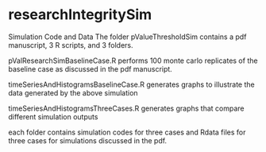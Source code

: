 # researchIntegritySim
Simulation Code and Data
The folder pValueThresholdSim contains a pdf manuscript, 3 R scripts, and 3 folders.

  pValResearchSimBaselineCase.R performs 100 monte carlo replicates of the baseline case as discussed in the pdf manuscript.
  
  timeSeriesAndHistogramsBaselineCase.R generates graphs to illustrate the data generated by the above simulation
  
  timeSeriesAndHistogramsThreeCases.R generates graphs that compare different simulation outputs
  
  each folder contains simulation codes for three cases and Rdata files for three cases for simulations discussed in the pdf.
